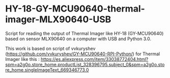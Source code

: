 # HY-18-GY-MCU90640-thermal-imager-MLX90640-USB

Script for reading the output of Thermal Imager like HY-18 (GY-MCU90640) based on sensor MLX90640 on a computer with USB and Python 3.0.

This work is based on script of vvkuryshev (https://github.com/vvkuryshev/GY-MCU90640-RPI-Python/) for Thermal Imager like this : https://es.aliexpress.com/item/33038772404.html?spm=a2g0o.store_home.productList_328396795.subject_0&spm=a2g0o.store_home.singleImageText_669346773.0


